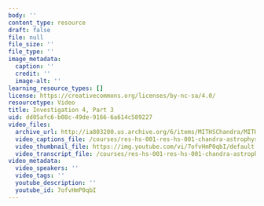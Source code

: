 ```yaml
---
body: ''
content_type: resource
draft: false
file: null
file_size: ''
file_type: ''
image_metadata:
  caption: ''
  credit: ''
  image-alt: ''
learning_resource_types: []
license: https://creativecommons.org/licenses/by-nc-sa/4.0/
resourcetype: Video
title: Investigation 4, Part 3
uid: dd05afc6-b08c-49de-9166-6a614c589227
video_files:
  archive_url: http://ia803200.us.archive.org/6/items/MITHSChandra/MITHS_chandra_4_03_300k.mp4
  video_captions_file: /courses/res-hs-001-res-hs-001-chandra-astrophysics-institute/7ofvHmP0qbI_captions.webvtt
  video_thumbnail_file: https://img.youtube.com/vi/7ofvHmP0qbI/default.jpg
  video_transcript_file: /courses/res-hs-001-res-hs-001-chandra-astrophysics-institute/7ofvHmP0qbI_transcript.pdf
video_metadata:
  video_speakers: ''
  video_tags: ''
  youtube_description: ''
  youtube_id: 7ofvHmP0qbI
---
```

